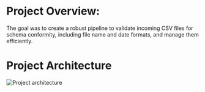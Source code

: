 # Project Overview: 
The goal was to create a robust pipeline to validate incoming CSV files for schema conformity, including file name and date formats, and manage them efficiently.



# Project Architecture
![Project architecture](https://github.com/user-attachments/assets/119ab18c-118a-4ee7-8f9a-f8b33e084f97)
